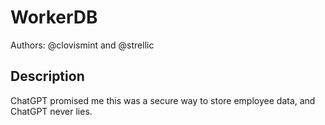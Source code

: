 # WorkerDB
Authors: @clovismint and @strellic


## Description
ChatGPT promised me this was a secure way to store employee data, and ChatGPT never lies.
